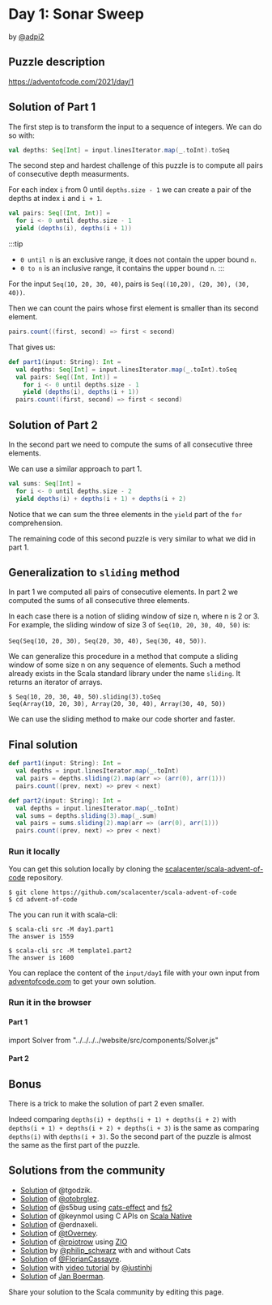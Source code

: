 # Day 1: Sonar Sweep 
by [@adpi2](https://twitter.com/adrienpi2)

## Puzzle description

https://adventofcode.com/2021/day/1

## Solution of Part 1

The first step is to transform the input to a sequence of integers.
We can do so with:
```scala
val depths: Seq[Int] = input.linesIterator.map(_.toInt).toSeq
```

The second step and hardest challenge of this puzzle is to compute all pairs of consecutive depth measurments.

For each index `i` from 0 until `depths.size - 1` we can create a pair of the depths at index `i` and `i + 1`.

```scala
val pairs: Seq[(Int, Int)] =
  for i <- 0 until depths.size - 1
  yield (depths(i), depths(i + 1))
```

:::tip
- `0 until n` is an exclusive range, it does not contain the upper bound `n`.
- `0 to n` is an inclusive range, it contains the upper bound `n`. 
:::

For the input `Seq(10, 20, 30, 40)`, pairs is `Seq((10,20), (20, 30), (30, 40))`.

Then we can count the pairs whose first element is smaller than its second element.
```scala
pairs.count((first, second) => first < second)
```

That gives us:

```scala
def part1(input: String): Int = 
  val depths: Seq[Int] = input.linesIterator.map(_.toInt).toSeq
  val pairs: Seq[(Int, Int)] =
    for i <- 0 until depths.size - 1
    yield (depths(i), depths(i + 1))
  pairs.count((first, second) => first < second)
```

## Solution of Part 2

In the second part we need to compute the sums of all consecutive three elements.

We can use a similar approach to part 1.

```scala
val sums: Seq[Int] =
  for i <- 0 until depths.size - 2
  yield depths(i) + depths(i + 1) + depths(i + 2)
```

Notice that we can sum the three elements in the `yield` part of the `for` comprehension.

The remaining code of this second puzzle is very similar to what we did in part 1.

## Generalization to `sliding` method

In part 1 we computed all pairs of consecutive elements.
In part 2 we computed the sums of all consecutive three elements.

In each case there is a notion of sliding window of size n, where n is 2 or 3.
For example, the sliding window of size 3 of `Seq(10, 20, 30, 40, 50)` is:

`Seq(Seq(10, 20, 30), Seq(20, 30, 40), Seq(30, 40, 50))`.


We can generalize this procedure in a method that compute a sliding window of some size n on any sequence of elements.
Such a method already exists in the Scala standard library under the name `sliding`. It returns an iterator of arrays.

```
$ Seq(10, 20, 30, 40, 50).sliding(3).toSeq
Seq(Array(10, 20, 30), Array(20, 30, 40), Array(30, 40, 50))
```

We can use the sliding method to make our code shorter and faster.

## Final solution

```scala
def part1(input: String): Int = 
  val depths = input.linesIterator.map(_.toInt)
  val pairs = depths.sliding(2).map(arr => (arr(0), arr(1)))
  pairs.count((prev, next) => prev < next)

def part2(input: String): Int =
  val depths = input.linesIterator.map(_.toInt)
  val sums = depths.sliding(3).map(_.sum)
  val pairs = sums.sliding(2).map(arr => (arr(0), arr(1)))
  pairs.count((prev, next) => prev < next)
```

### Run it locally

You can get this solution locally by cloning the [scalacenter/scala-advent-of-code](https://github.com/scalacenter/scala-advent-of-code) repository.
```
$ git clone https://github.com/scalacenter/scala-advent-of-code
$ cd advent-of-code
```

The you can run it with scala-cli:
```
$ scala-cli src -M day1.part1
The answer is 1559

$ scala-cli src -M template1.part2
The answer is 1600
```

You can replace the content of the `input/day1` file with your own input from [adventofcode.com](https://adventofcode.com/2021/day/1) to get your own solution.

### Run it in the browser

#### Part 1

import Solver from "../../../../website/src/components/Solver.js"

<Solver puzzle="day1-part1"/>

#### Part 2

<Solver puzzle="day1-part2"/>

## Bonus

There is a trick to make the solution of part 2 even smaller.

Indeed comparing `depths(i) + depths(i + 1) + depths(i + 2)` with `depths(i + 1) + depths(i + 2) + depths(i + 3)` is the same as comparing `depths(i)` with `depths(i + 3)`.
So the second part of the puzzle is almost the same as the first part of the puzzle.

## Solutions from the community

- [Solution](https://github.com/tgodzik/advent-of-code/blob/main/day1/main.scala) of @tgodzik.
- [Solution](https://github.com/otobrglez/aoc2021/blob/master/src/main/scala/com/pinkstack/aoc/day01/Sonar.scala) of [@otobrglez](https://twitter.com/otobrglez).
- [Solution](https://github.com/s5bug/aoc/blob/main/src/main/scala/tf/bug/aoc/y2021/Day01.scala) of @s5bug using [cats-effect](https://index.scala-lang.org/typelevel/cats-effect/cats-effect/3.3.0?target=_3.x) and [fs2](https://index.scala-lang.org/typelevel/fs2/fs2-core/3.2.1?target=_3.x)
- [Solution](https://github.com/keynmol/advent-of-code/blob/main/2021/day1.scala) of @keynmol using C APIs on [Scala Native](https://scala-native.readthedocs.io/en/latest/index.html)
- [Solution](https://github.com/erdnaxeli/adventofcode/blob/master/2021/src/main/scala/Day1.scala) of @erdnaxeli.
- [Solution](https://github.com/tOverney/AdventOfCode2021/blob/main/src/main/scala/ch/overney/aoc/day1/) of [@tOverney](https://github.com/tOverney).
- [Solution](https://github.com/rpiotrow/advent-of-code-2021/tree/main/src/main/scala/io/github/rpiotrow/advent2021/day01) of [@rpiotrow](https://twitter.com/r_piotrow) using [ZIO](https://zio.dev)
- [Solution](https://github.com/philipschwarz/advent-of-code-2021-scala/blob/master/src/main/scala/day1) by [@philip_schwarz](https://twitter.com/philip_schwarz) with and without Cats
- [Solution](https://github.com/FlorianCassayre/AdventOfCode-2021/blob/master/src/main/scala/adventofcode/solutions/Day01.scala) of [@FlorianCassayre](https://github.com/FlorianCassayre).
- [Solution](https://github.com/justinhj/adventofcode2021-day1) with [video tutorial](https://www.youtube.com/watch?v=ziWwsXD9w7M) by [@justinhj](https://twitter.com/justinhj)
- [Solution](https://github.com/Jannyboy11/AdventOfCode2021/blob/main/src/main/scala/day01/Day01.scala) of [Jan Boerman](https://twitter.com/JanBoerman95).

Share your solution to the Scala community by editing this page.
